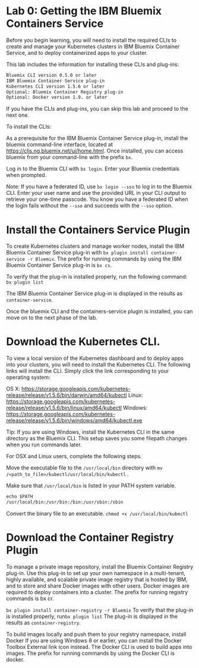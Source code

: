 # Lab 0: Getting the IBM Bluemix Containers Service


Before you begin learning, you will need to install the required CLIs to create and manage your Kubernetes clusters in IBM Bluemix Container Service, and to deploy containerized apps to your cluster.

This lab includes the information for installing these CLIs and plug-ins:


``` txt
Bluemix CLI version 0.5.0 or later
IBM Bluemix Container Service plug-in
Kubernetes CLI version 1.5.6 or later
Optional: Bluemix Container Registry plug-in
Optional: Docker version 1.9. or later
```

If you have the CLIs and plug-ins, you can skip this lab and proceed to the next one.


To install the CLIs:

As a prerequisite for the IBM Bluemix Container Service plug-in, install the bluemix command-line interface, located at https://clis.ng.bluemix.net/ui/home.html. Once installed, you can access bluemix from your command-line with the prefix `bx`.

Log in to the Bluemix CLI with `bx login`. Enter your Bluemix credentials when prompted.



Note: If you have a federated ID, use `bx login --sso` to log in to the Bluemix CLI. Enter your user name and use the provided URL in your CLI output to retrieve your one-time passcode. You know you have a federated ID when the login fails without the `--sso` and succeeds with the `--sso` option.

# Install the Containers Service Plugin

To create Kubernetes clusters and manage worker nodes, install the IBM Bluemix Container Service plug-in with `bx plugin install container-service -r Bluemix`. The prefix for running commands by using the IBM Bluemix Container Service plug-in is `bx cs`.

To verify that the plug-in is installed properly, run the following command:
`bx plugin list`

The IBM Bluemix Container Service plug-in is displayed in the results as `container-service`.

Once the bluemix CLI and the containers-service plugin is installed, you can move on to the next phase of the lab.

# Download the Kubernetes CLI.

To view a local version of the Kubernetes dashboard and to deploy apps into your clusters, you will need to install the Kubernetes CLI. The following links will install the CLI. Simply click the link corresponding to your operating system:

OS X: https://storage.googleapis.com/kubernetes-release/release/v1.5.6/bin/darwin/amd64/kubectl
Linux: https://storage.googleapis.com/kubernetes-release/release/v1.5.6/bin/linux/amd64/kubectl
Windows: https://storage.googleapis.com/kubernetes-release/release/v1.5.6/bin/windows/amd64/kubectl.exe

Tip: If you are using Windows, install the Kubernetes CLI in the same directory as the Bluemix CLI. This setup saves you some filepath changes when you run commands later.

For OSX and Linux users, complete the following steps.

Move the executable file to the `/usr/local/bin` directory with `mv /<path_to_file>/kubectl/usr/local/bin/kubectl` .

Make sure that `/usr/local/bin` is listed in your PATH system variable.

```txt
echo $PATH
/usr/local/bin:/usr/bin:/bin:/usr/sbin:/sbin
```
Convert the binary file to an executable. `chmod +x /usr/local/bin/kubectl`

# Download the Container Registry Plugin

To manage a private image repository, install the Bluemix Container Registry plug-in. Use this plug-in to set up your own namespace in a multi-tenant, highly available, and scalable private image registry that is hosted by IBM, and to store and share Docker images with other users. Docker images are required to deploy containers into a cluster. The prefix for running registry commands is bx cr.


`bx plugin install container-registry -r Bluemix`
To verify that the plug-in is installed properly, run`bx plugin list`
The plug-in is displayed in the results as `container-registry`.

To build images locally and push them to your registry namespace, install Docker If you are using Windows 8 or earlier, you can install the Docker Toolbox External link icon instead. The Docker CLI is used to build apps into images. The prefix for running commands by using the Docker CLI is docker.
